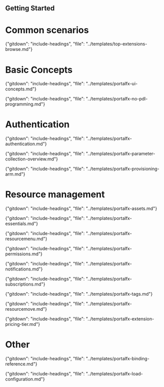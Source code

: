 
##  Getting Started

<!-- TODO:  Remove links to documents that are located in the master index or are otherwise known.  
In the meantime, some gitdown includes are commented out for npm run docs.
-->


# Common scenarios

  {"gitdown": "include-headings", "file": "../templates/top-extensions-browse.md"}

  
# Basic Concepts  

  {"gitdown": "include-headings", "file": "../templates/portalfx-ui-concepts.md"}

  {"gitdown": "include-headings", "file": "../templates/portalfx-no-pdl-programming.md"}

# Authentication

  {"gitdown": "include-headings", "file": "../templates/portalfx-authentication.md"}

{"gitdown": "include-headings", "file": "../templates/portalfx-parameter-collection-overview.md"}

{"gitdown": "include-headings", "file": "../templates/portalfx-provisioning-arm.md"}

# Resource management

{"gitdown": "include-headings", "file": "../templates/portalfx-assets.md"}

{"gitdown": "include-headings", "file": "../templates/portalfx-essentials.md"}
  
{"gitdown": "include-headings", "file": "../templates/portalfx-resourcemenu.md"}

 {"gitdown": "include-headings", "file": "../templates/portalfx-permissions.md"}

 {"gitdown": "include-headings", "file": "../templates/portalfx-notifications.md"}

 {"gitdown": "include-headings", "file": "../templates/portalfx-subscriptions.md"}

 {"gitdown": "include-headings", "file": "../templates/portalfx-tags.md"}

 {"gitdown": "include-headings", "file": "../templates/portalfx-resourcemove.md"}

 {"gitdown": "include-headings", "file": "../templates/portalfx-extension-pricing-tier.md"}

# Other

<!--TODO: Determine which of these is stopping the GitHub include process -->

 {"gitdown": "include-headings", "file": "../templates/portalfx-binding-reference.md"}

 {"gitdown": "include-headings", "file": "../templates/portalfx-load-configuration.md"}
